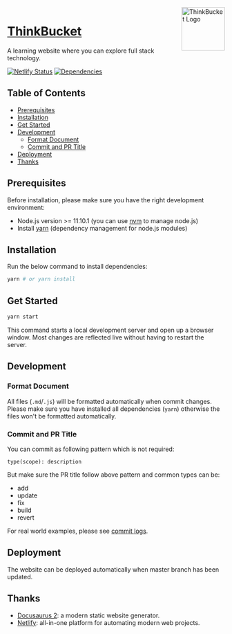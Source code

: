 <img align="right" width="100" src="https://cosmos-x.oss-cn-hangzhou.aliyuncs.com/docsite-logo-ghreadme.png" alt="ThinkBucket Logo"/>

<h1 align="left"><a href="https://thinkbucket.cn">ThinkBucket</a></h1>

A learning website where you can explore full stack technology.

[![Netlify Status][netlify-image]][netlify-url] [![Dependencies][dependencies-image]][dependencies-url]

## Table of Contents

- [Prerequisites](#prerequisites)
- [Installation](#installation)
- [Get Started](#get-started)
- [Development](#development)
  - [Format Document](#format-document)
  - [Commit and PR Title](#commit-and-pr-title)
- [Deployment](#deployment)
- [Thanks](#thanks)

## Prerequisites

Before installation, please make sure you have the right development environment:

- Node.js version >= 11.10.1 (you can use [nvm](https://github.com/nvm-sh/nvm) to manage node.js)
- Install [yarn](https://yarnpkg.com/en/docs/install#mac-stable) (dependency management for node.js modules)

## Installation

Run the below command to install dependencies:

```sh
yarn # or yarn install
```

## Get Started

```sh
yarn start
```

This command starts a local development server and open up a browser window. Most changes are reflected live without having to restart the server.

## Development

### Format Document

All files (`.md`/`.js`) will be formatted automatically when commit changes. Please make sure you have installed all dependencies (`yarn`) otherwise the files won't be formatted automatically.

### Commit and PR Title

You can commit as following pattern which is not required:

```text
type(scope): description
```

But make sure the PR title follow above pattern and common types can be:

- add
- update
- fix
- build
- revert

For real world examples, please see [commit logs](https://github.com/ThinkBucket/docsite/commits/master).

## Deployment

The website can be deployed automatically when master branch has been updated.

## Thanks

- [Docusaurus 2](https://github.com/facebook/docusaurus): a modern static website generator.
- [Netlify](https://www.netlify.com/): all-in-one platform for automating modern web projects.

[netlify-image]: https://api.netlify.com/api/v1/badges/adf81997-fa00-404e-a542-24a510d41d82/deploy-status
[dependencies-image]: https://badgen.net/david/dep/ThinkBucket/docsite
[netlify-url]: (https://app.netlify.com/sites/thinkbucket/deploys)
[dependencies-url]: https://david-dm.org/ThinkBucket/docsite
